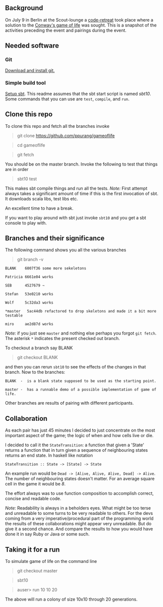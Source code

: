 ## Background

On July 9 in Berlin at the Scout-lounge a [code-retreat](http://www.coderetreat-berlin.de/) took place where a solution to the [Conway's game of life](http://en.wikipedia.org/wiki/Conways_Game_of_Life) was sought. This is a snapshot of the activities preceding the event and pairings during the event.

## Needed software

### Git

[Download and install git.](http://git-scm.com/download)

### Simple build tool

[Setup sbt](https://github.com/harrah/xsbt/wiki/Setup). This readme assumes that the sbt start script is named _sbt10_. Some commands that you can use are `test`, `compile`, and `run`.

## Clone this repo

To clone this repo and fetch all the branches invoke

   > git clone https://github.com/ppurang/gameoflife

   > cd gameoflife

   > git fetch

You should be on the master branch. Invoke the following to test that things are in order

   > sbt10 test

This makes sbt compile things and run all the tests. _Note:_ First attempt always takes a significant amount of time if this is the first invocation of sbt. It downloads scala libs, test libs etc.

An excellent time to have a break.

If you want to play around with sbt just invoke `sbt10` and you get a sbt console to play with.

## Branches and their significance

The following command shows you all the various branches

   > git branch -v

    BLANK    6007f36 some more sekeletons

    Patricia 6661e04 works

    SEB      4527679 ~

    Stefan   53e0210 works

    Wolf     5c32da3 works

    *master   5ac44db refactored to drop skeletons and made it a bit more testable

    miro     ae2d87d works

_Note:_ if you just see `master` and nothing else perhaps you forgot `git fetch`. The asterisk `*` indicates the present checked out branch.

To checkout a branch say BLANK

   > git checkout BLANK

and then you can rerun `sbt10` to see the effects of the changes in that branch. Now to the branches:

    BLANK  -  is a blank state supposed to be used as the starting point.

    master -  has a runnable demo of a possible implementation of game of life.

Other branches are results of pairing with different participants.

## Collaboration

As each pair has just 45 minutes I decided to just concentrate on the most important aspect of the game; the logic of when and how cells live or die.

I decided to call it the `StateTransition`: a function that given a 'State' returns a function that in turn given a sequence of neighbouring states returns an end state. In haskell like notation

    StateTransition :: State -> [State] -> State

An example run would be `Dead -> [Alive, Alive, Alive, Dead] -> Alive`. The number of neighbouring states doesn't matter. For an average square cell in the game it would be _8_.

The effort always was to use function composition to accomplish correct, concise and readable code.

_Note:_ Readability is always in a beholders eyes. What might be too terse and unreadable to some turns to be very readable to others. For the devs coming from a very imperative/procedural part of the programming world the results of these collaborations might appear very unreadable. But do give it a second chance. And compare the results to how you would have done it in say Ruby or Java or some such.

## Taking it for a run

To simulate game of life on the command line

   > git checkout master

   > sbt10

   >auser> run 10 10 20

The above will run a colony of size 10x10 through 20 generations.

